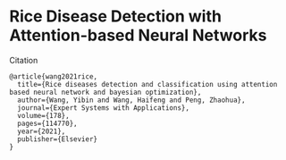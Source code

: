 # Rice Disease Detection with Attention-based Neural Networks

Citation
```
@article{wang2021rice,
  title={Rice diseases detection and classification using attention based neural network and bayesian optimization},
  author={Wang, Yibin and Wang, Haifeng and Peng, Zhaohua},
  journal={Expert Systems with Applications},
  volume={178},
  pages={114770},
  year={2021},
  publisher={Elsevier}
}
```
